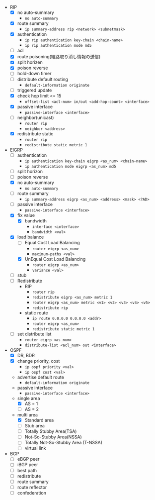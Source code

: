 

+ RIP
  + [x] no auto-summary
    +  `no auto-summary`
  + [x] route summary
    + `ip summary-address rip <network> <subnetmask>`
  + [x] authentication
    + `ip rip authentication key-chain <chain-name>`
    + `ip rip authentication mode md5`
  + [ ] acl
  + [x] route poisoning(経路取り消し情報の送信)
  + [x] split horizen
  + [x] poison reverse
  + [ ] hold-down timer
  + [ ] distribute default routing
    + `default-information originate`
  + [ ] triggered update
  + [x] check hop limit <= 15
    + `offset-list <acl-num> in/out <add-hop-count> <interface>`
  + [x] passive interface
    + `passive-interface <interface>`
  + [ ] neighbor(unicast)
    + `router rip`
    + `neighbor <address>`
  + [x] redistribute static
    + `router rip`
    + `redistribute static metric 1`
+ EIGRP
  + [ ] authentication
    + `ip authentication key-chain eigrp <as_num> <chain-name>`
    + `ip authentication mode eigrp <as_num> md5`
  + [ ] split horizon
  + [ ] poison reverse
  + [x] no auto-summary
    +  `no auto-summary`
  + [ ] route summary
    + `ip summary-address eigrp <as_num> <address> <mask> <?AD>`
  + [ ] passive interface
    + `passive-interface <interface>`
  + [x] fix value
    + [x] bandwidth
      + `interface <interface>`
      + `bandwidth <val>`
  + [x] load balance
    + [ ] Equal Cost Load Balancing
      + `router eigrp <as_num>`
      + `maximum-paths <val>`
    + [x] UnEqual Cost Load Balancing
      + `router eigrp <as_num>`
      + `variance <val>`
  + [ ] stub
  + [ ] Redistribute
    + RIP
      + `router rip`
      + `redistribute eigrp <as_num> metric 1`
      + `router eigrp <as_num> metric <v1> <v2> <v3> <v4> <v5>`
      + `redistribute rip`
    + static route
      + `ip route 0.0.0.0 0.0.0.0 <addr>`
      + `router eigrp <as_num>`
      + `redistribute static metric 1`
  + [ ] set distribute list
    + `router eigrp <as_num>`
    + `distribute-list <acl_num> out <interface>`
+ OSPF
  + [x] DR, BDR
  + [x] change priority, cost
    + `ip ospf priority <val>`
    + `ip ospf cost <val>`
  + advertise default route
    + `default-information originate`
  + passive interface
    + `passive-interface <interface>`
  + single area
    + [x] AS = 1
    + [ ] AS = 2
  + multi area
    + [x] Standard area
    + [ ] Stub area
    + [ ] Totally Stubby Area(TSA)
    + [ ] Not-So-Stubby Area(NSSA)
    + [ ] Totally Not-So-Stubby Area (T-NSSA)
    + [ ] virtual link
+ BGP
  + [ ] eBGP peer
  + [ ] iBGP peer
  + [ ] best path
  + [ ] redistribute
  + [ ] route summary
  + [ ] route reflector
  + [ ] confederation